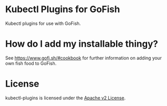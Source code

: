 # Kubectl Plugins for GoFish

Kubectl plugins for use with GoFish.

# How do I add my installable thingy?

See https://www.gofi.sh/#cookbook for further information on adding your own fish food to GoFish.

# License

kubectl-plugins is licensed under the [Apache v2 License](LICENSE).

